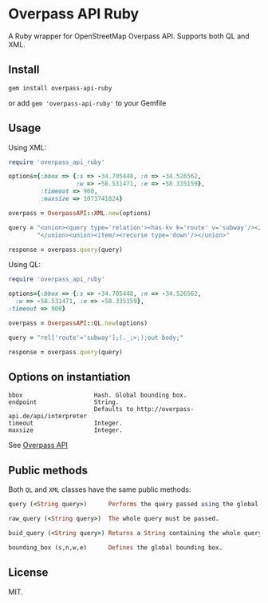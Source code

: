 Overpass API Ruby
=================

A Ruby wrapper for OpenStreetMap Overpass API. Supports both QL and XML.

Install
-------

`gem install overpass-api-ruby`

or add `gem 'overpass-api-ruby'` to your Gemfile

Usage
-----

Using XML:

```ruby
require 'overpass_api_ruby'

options={:bbox => {:s => -34.705448, :n => -34.526562,
                   :w => -58.531471, :e => -58.335159},
         :timeout => 900,
         :maxsize => 1073741824}

overpass = OverpassAPI::XML.new(options)

query = "<union><query type='relation'><has-kv k='route' v='subway'/></query>" <<
        "</union><union><item/><recurse type='down'/></union>"

response = overpass.query(query)
```

Using QL:

```ruby
require 'overpass_api_ruby'

options={:bbox => {:s => -34.705448, :n => -34.526562,
  :w => -58.531471, :e => -58.335159},
:timeout => 900}

overpass = OverpassAPI::QL.new(options)

query = "rel['route'='subway'];(._;>;);out body;"

response = overpass.query(query)
```

Options on instantiation
------------------------
```
bbox                    Hash. Global bounding box.
endpoint                String.
                        Defaults to http://overpass-api.de/api/interpreter
timeout                 Integer.
maxsize                 Integer.
```
See [Overpass API](http://wiki.openstreetmap.org/wiki/Overpass_API/Language_Guide)

Public methods
--------------

Both `QL` and `XML` classes have the same public methods:

```ruby
query (<String query>)      Performs the query passed using the global values set on instantiation.

raw_query (<String query>)  The whole query must be passed.

buid_query (<String query>) Returns a String containing the whole query.

bounding_box (s,n,w,e)      Defines the global bounding box.
```


License
-------
MIT.
